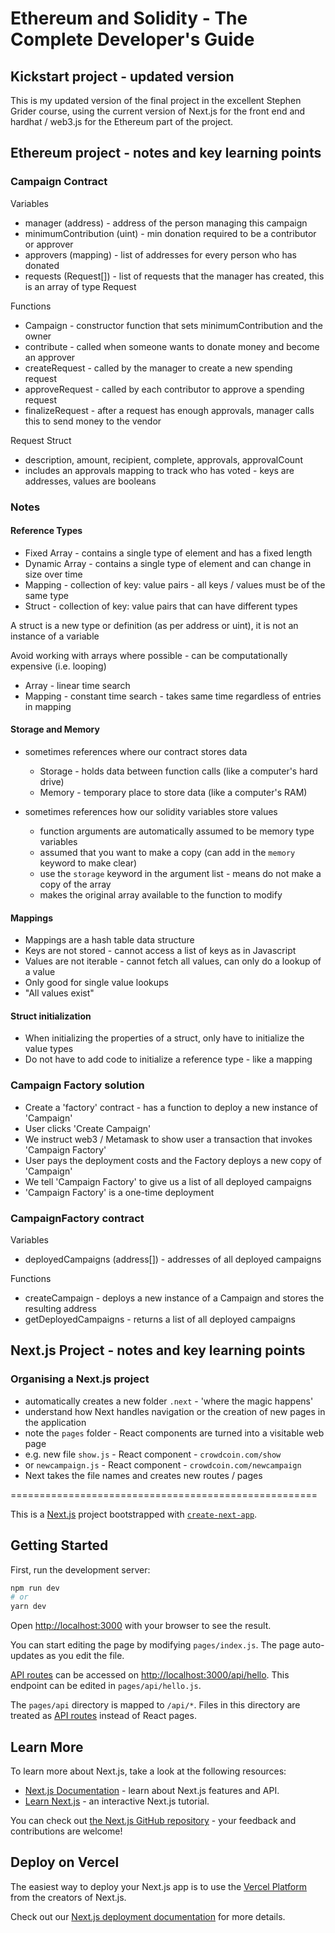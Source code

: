 # Ethereum and Solidity - The Complete Developer's Guide

## Kickstart project - updated version

This is my updated version of the final project in the excellent Stephen Grider course, using the current version of Next.js for the front end and hardhat / web3.js for the Ethereum part of the project.

## Ethereum project - notes and key learning points

### Campaign Contract

Variables

- manager (address) - address of the person managing this campaign
- minimumContribution (uint) - min donation required to be a contributor or approver
- approvers (mapping) - list of addresses for every person who has donated
- requests (Request[]) - list of requests that the manager has created, this is an array of type Request

Functions

- Campaign - constructor function that sets minimumContribution and the owner
- contribute - called when someone wants to donate money and become an approver
- createRequest - called by the manager to create a new spending request
- approveRequest - called by each contributor to approve a spending request
- finalizeRequest - after a request has enough approvals, manager calls this to send money to the vendor

Request Struct

- description, amount, recipient, complete, approvals, approvalCount
- includes an approvals mapping to track who has voted - keys are addresses, values are booleans

### Notes

#### Reference Types

- Fixed Array - contains a single type of element and has a fixed length
- Dynamic Array - contains a single type of element and can change in size over time
- Mapping - collection of key: value pairs - all keys / values must be of the same type
- Struct - collection of key: value pairs that can have different types

A struct is a new type or definition (as per address or uint), it is not an instance of a variable

Avoid working with arrays where possible - can be computationally expensive (i.e. looping)

- Array - linear time search
- Mapping - constant time search - takes same time regardless of entries in mapping

#### Storage and Memory

- sometimes references where our contract stores data

  - Storage - holds data between function calls (like a computer's hard drive)
  - Memory - temporary place to store data (like a computer's RAM)

- sometimes references how our solidity variables store values

  - function arguments are automatically assumed to be memory type variables
  - assumed that you want to make a copy (can add in the `memory` keyword to make clear)
  - use the `storage` keyword in the argument list - means do not make a copy of the array
  - makes the original array available to the function to modify

#### Mappings

- Mappings are a hash table data structure
- Keys are not stored - cannot access a list of keys as in Javascript
- Values are not iterable - cannot fetch all values, can only do a lookup of a value
- Only good for single value lookups
- "All values exist"

#### Struct initialization

- When initializing the properties of a struct, only have to initialize the value types
- Do not have to add code to initialize a reference type - like a mapping

### Campaign Factory solution

- Create a 'factory' contract - has a function to deploy a new instance of 'Campaign'
- User clicks 'Create Campaign'
- We instruct web3 / Metamask to show user a transaction that invokes 'Campaign Factory'
- User pays the deployment costs and the Factory deploys a new copy of 'Campaign'
- We tell 'Campaign Factory' to give us a list of all deployed campaigns
- 'Campaign Factory' is a one-time deployment

### CampaignFactory contract

Variables

- deployedCampaigns (address[]) - addresses of all deployed campaigns

Functions

- createCampaign - deploys a new instance of a Campaign and stores the resulting address
- getDeployedCampaigns - returns a list of all deployed campaigns

## Next.js Project - notes and key learning points

### Organising a Next.js project

- automatically creates a new folder `.next` - 'where the magic happens'
- understand how Next handles navigation or the creation of new pages in the application
- note the `pages` folder - React components are turned into a visitable web page
- e.g. new file `show.js` - React component - `crowdcoin.com/show`
- or `newcampaign.js` - React component - `crowdcoin.com/newcampaign`
- Next takes the file names and creates new routes / pages

=====================================================

This is a [Next.js](https://nextjs.org/) project bootstrapped with [`create-next-app`](https://github.com/vercel/next.js/tree/canary/packages/create-next-app).

## Getting Started

First, run the development server:

```bash
npm run dev
# or
yarn dev
```

Open [http://localhost:3000](http://localhost:3000) with your browser to see the result.

You can start editing the page by modifying `pages/index.js`. The page auto-updates as you edit the file.

[API routes](https://nextjs.org/docs/api-routes/introduction) can be accessed on [http://localhost:3000/api/hello](http://localhost:3000/api/hello). This endpoint can be edited in `pages/api/hello.js`.

The `pages/api` directory is mapped to `/api/*`. Files in this directory are treated as [API routes](https://nextjs.org/docs/api-routes/introduction) instead of React pages.

## Learn More

To learn more about Next.js, take a look at the following resources:

- [Next.js Documentation](https://nextjs.org/docs) - learn about Next.js features and API.
- [Learn Next.js](https://nextjs.org/learn) - an interactive Next.js tutorial.

You can check out [the Next.js GitHub repository](https://github.com/vercel/next.js/) - your feedback and contributions are welcome!

## Deploy on Vercel

The easiest way to deploy your Next.js app is to use the [Vercel Platform](https://vercel.com/new?utm_medium=default-template&filter=next.js&utm_source=create-next-app&utm_campaign=create-next-app-readme) from the creators of Next.js.

Check out our [Next.js deployment documentation](https://nextjs.org/docs/deployment) for more details.
